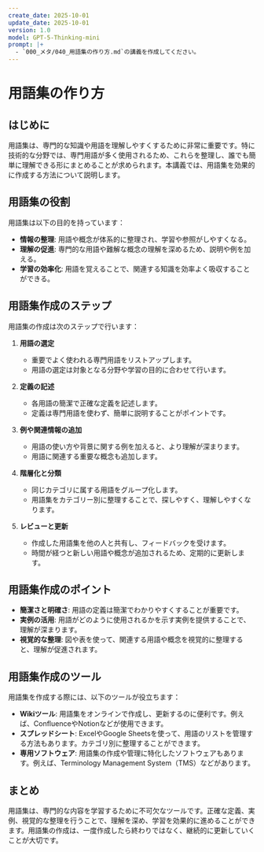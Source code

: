 ```yaml
---
create_date: 2025-10-01
update_date: 2025-10-01
version: 1.0
model: GPT-5-Thinking-mini
prompt: |+
  - `000_メタ/040_用語集の作り方.md`の講義を作成してください。
---
```

# 用語集の作り方

## はじめに

用語集は、専門的な知識や用語を理解しやすくするために非常に重要です。特に技術的な分野では、専門用語が多く使用されるため、これらを整理し、誰でも簡単に理解できる形にまとめることが求められます。本講義では、用語集を効果的に作成する方法について説明します。

## 用語集の役割

用語集は以下の目的を持っています：
- **情報の整理**: 用語や概念が体系的に整理され、学習や参照がしやすくなる。
- **理解の促進**: 専門的な用語や難解な概念の理解を深めるため、説明や例を加える。
- **学習の効率化**: 用語を覚えることで、関連する知識を効率よく吸収することができる。

## 用語集作成のステップ

用語集の作成は次のステップで行います：

1. **用語の選定**
   - 重要でよく使われる専門用語をリストアップします。
   - 用語の選定は対象となる分野や学習の目的に合わせて行います。

2. **定義の記述**
   - 各用語の簡潔で正確な定義を記述します。
   - 定義は専門用語を使わず、簡単に説明することがポイントです。

3. **例や関連情報の追加**
   - 用語の使い方や背景に関する例を加えると、より理解が深まります。
   - 用語に関連する重要な概念も追加します。

4. **階層化と分類**
   - 同じカテゴリに属する用語をグループ化します。
   - 用語集をカテゴリー別に整理することで、探しやすく、理解しやすくなります。

5. **レビューと更新**
   - 作成した用語集を他の人と共有し、フィードバックを受けます。
   - 時間が経つと新しい用語や概念が追加されるため、定期的に更新します。

## 用語集作成のポイント

- **簡潔さと明確さ**: 用語の定義は簡潔でわかりやすくすることが重要です。
- **実例の活用**: 用語がどのように使用されるかを示す実例を提供することで、理解が深まります。
- **視覚的な整理**: 図や表を使って、関連する用語や概念を視覚的に整理すると、理解が促進されます。

## 用語集作成のツール

用語集を作成する際には、以下のツールが役立ちます：

- **Wikiツール**: 用語集をオンラインで作成し、更新するのに便利です。例えば、ConfluenceやNotionなどが使用できます。
- **スプレッドシート**: ExcelやGoogle Sheetsを使って、用語のリストを管理する方法もあります。カテゴリ別に整理することができます。
- **専用ソフトウェア**: 用語集の作成や管理に特化したソフトウェアもあります。例えば、Terminology Management System（TMS）などがあります。

## まとめ

用語集は、専門的な内容を学習するために不可欠なツールです。正確な定義、実例、視覚的な整理を行うことで、理解を深め、学習を効果的に進めることができます。用語集の作成は、一度作成したら終わりではなく、継続的に更新していくことが大切です。